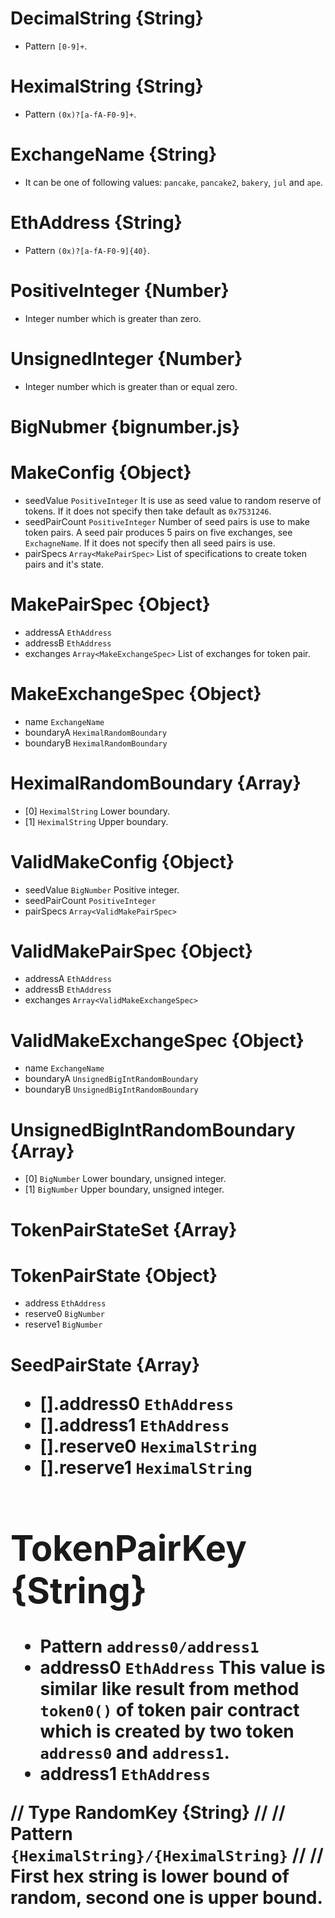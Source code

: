 # DecimalString {String} 

* Pattern `[0-9]+`.

# HeximalString {String}

* Pattern `(0x)?[a-fA-F0-9]+`.

# ExchangeName {String}

* It can be one of following values: `pancake`, `pancake2`, `bakery`,
 `jul` and `ape`.

# EthAddress {String}

* Pattern `(0x)?[a-fA-F0-9]{40}`.

# PositiveInteger {Number}

* Integer number which is greater than zero.

# UnsignedInteger {Number}

* Integer number which is greater than or equal zero.

# BigNubmer {bignumber.js}

# MakeConfig {Object}

* seedValue `PositiveInteger` It is use as seed value to random reserve of
  tokens. If it does not specify then take default as `0x7531246`.
* seedPairCount `PositiveInteger` Number of seed pairs is use to make token
  pairs. A seed pair produces 5 pairs on five exchanges, see `ExchagneName`.
  If it does not specify then all seed pairs is use.
* pairSpecs `Array<MakePairSpec>` List of specifications to create token
  pairs and it's state.

# MakePairSpec {Object}

* addressA `EthAddress`
* addressB `EthAddress`
* exchanges `Array<MakeExchangeSpec>` List of exchanges for token pair.

# MakeExchangeSpec {Object}

* name `ExchangeName`
* boundaryA `HeximalRandomBoundary`
* boundaryB `HeximalRandomBoundary`

# HeximalRandomBoundary {Array}

* [0] `HeximalString` Lower boundary.
* [1] `HeximalString` Upper boundary.

# ValidMakeConfig {Object}

* seedValue `BigNumber` Positive integer.
* seedPairCount `PositiveInteger`
* pairSpecs `Array<ValidMakePairSpec>`

# ValidMakePairSpec {Object}

* addressA `EthAddress`
* addressB `EthAddress`
* exchanges `Array<ValidMakeExchangeSpec>`

# ValidMakeExchangeSpec {Object}

* name `ExchangeName`
* boundaryA `UnsignedBigIntRandomBoundary`
* boundaryB `UnsignedBigIntRandomBoundary`

# UnsignedBigIntRandomBoundary {Array}

* [0] `BigNumber` Lower boundary, unsigned integer.
* [1] `BigNumber` Upper boundary, unsigned integer.

# TokenPairStateSet {Array<TokenPairState>}

# TokenPairState {Object}

* address `EthAddress`
* reserve0 `BigNumber`
* reserve1 `BigNumber`

# SeedPairState {Array<Object>}

* [].address0 `EthAddress`
* [].address1 `EthAddress`
* [].reserve0 `HeximalString`
* [].reserve1 `HeximalString`

# TokenPairKey {String}

* Pattern `address0/address1`
* address0 `EthAddress` This value is similar like result from method
  `token0()` of token pair contract which is created by two token `address0`
  and `address1`.
* address1 `EthAddress`

// Type RandomKey {String}
//
// Pattern `{HeximalString}/{HeximalString}`
//
// First hex string is lower bound of random, second one is upper bound.
